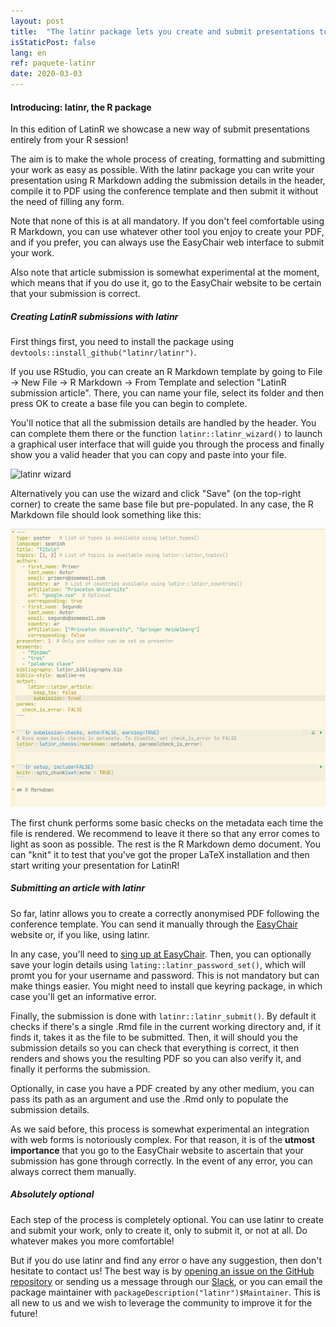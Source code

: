```yaml
---
layout: post
title:  "The latinr package lets you create and submit presentations to LatinR"
isStaticPost: false
lang: en
ref: paquete-latinr
date: 2020-03-03
---
```


#### Introducing: latinr, the R package

In this edition of LatinR we showcase a new way of submit presentations entirely from your R session!

The aim is to make the whole process of creating, formatting and submitting your work as easy as possible. With the latinr package you can write your presentation using R Markdown adding the submission details in the header, compile it to PDF using the conference template and then submit it without the need of filling any form.

Note that none of this is at all mandatory. If you don't feel comfortable using R Markdown, you can use whatever other tool you enjoy to create your PDF, and if you prefer, you can always use the EasyChair web interface to submit your work.

Also note that article submission is somewhat experimental at the moment, which means that if you do use it, go to the EasyChair website to be certain that your submission is correct.

##### Creating LatinR submissions with latinr

First things first, you need to install the package using `devtools::install_github("latinr/latinr")`.

If you use RStudio, you can create an R Markdown template by going to File -\> New File -\> R Markdown -\> From Template and selection "LatinR submission article". There, you can name your file, select its folder and then press OK to create a base file you can begin to complete.

You'll notice that all the submission details are handled by the header. You can complete them there or the function `latinr::latinr_wizard()` to launch a graphical user interface that will guide you through the process and finally show you a valid header that you can copy and paste into your file.

![latinr wizard](/img/wizard.png)

Alternatively you can use the wizard and click "Save" (on the top-right corner) to create the same base file but pre-populated. In any case, the R Markdown file should look something like this:

![latinr file skeleton](/img/latinr-skeleton.png)

The first chunk performs some basic checks on the metadata each time the file is rendered. We recommend to leave it there so that any error comes to light as soon as possible. The rest is the R Markdown demo document. You can "knit" it to test that you've got the proper LaTeX installation and then start writing your presentation for LatinR!

##### Submitting an article with latinr

So far, latinr allows you to create a correctly anonymised PDF following the conference template. You can send it manually through the [EasyChair](http://bit.ly/latinr2020-easychair) website or, if you like, using latinr.

In any case, you'll need to [sing up at EasyChair](https://easychair.org/account/signup). Then, you can optionally save your login details using `lating::latinr_password_set()`, which will promt you for your username and password. This is not mandatory but can make things easier. You might need to install que keyring package, in which case you'll get an informative error.

Finally, the submission is done with `latinr::latinr_submit()`. By default it checks if there's a single .Rmd file in the current working directory and, if it finds it, takes it as the file to be submitted. Then, it will should you the submission details so you can check that everything is correct, it then renders and shows you the resulting PDF so you can also verify it, and finally it performs the submission.

Optionally, in case you have a PDF created by any other medium, you can pass its path as an argument and use the .Rmd only to populate the submission details.

As we said before, this process is somewhat experimental an integration with web forms is notoriously complex. For that reason, it is of the **utmost importance** that you go to the EasyChair website to ascertain that your submission has gone through correctly. In the event of any error, you can always correct them manually.

##### Absolutely optional

Each step of the process is completely optional. You can use latinr to create and submit your work, only to create it, only to submit it, or not at all. Do whatever makes you more comfortable!

But if you do use latinr and find any error o have any suggestion, then don't hesitate to contact us! The best way is by [opening an issue on the GitHub repository](https://github.com/LatinR/latinr/issues) or sending us a message through our [Slack](http://bit.ly/latinr_slack), or you can email the package maintainer with `packageDescription("latinr")$Maintainer`. This is all new to us and we wish to leverage the community to improve it for the future!
